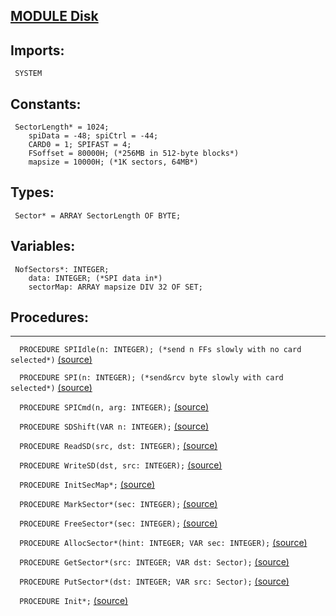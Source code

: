 
## [MODULE Disk](https://github.com/io-core/Kernel/blob/main/Disk.Mod)

  ## Imports:
` SYSTEM`

## Constants:
```
 SectorLength* = 1024;
    spiData = -48; spiCtrl = -44;
    CARD0 = 1; SPIFAST = 4;
    FSoffset = 80000H; (*256MB in 512-byte blocks*)
    mapsize = 10000H; (*1K sectors, 64MB*)

```
## Types:
```
 Sector* = ARRAY SectorLength OF BYTE;

```
## Variables:
```
 NofSectors*: INTEGER;
    data: INTEGER; (*SPI data in*)
    sectorMap: ARRAY mapsize DIV 32 OF SET;

```
## Procedures:
---

`  PROCEDURE SPIIdle(n: INTEGER); (*send n FFs slowly with no card selected*)` [(source)](https://github.com/io-core/Kernel/blob/main/Disk.Mod#L19)


`  PROCEDURE SPI(n: INTEGER); (*send&rcv byte slowly with card selected*)` [(source)](https://github.com/io-core/Kernel/blob/main/Disk.Mod#L27)


`  PROCEDURE SPICmd(n, arg: INTEGER);` [(source)](https://github.com/io-core/Kernel/blob/main/Disk.Mod#L33)


`  PROCEDURE SDShift(VAR n: INTEGER);` [(source)](https://github.com/io-core/Kernel/blob/main/Disk.Mod#L45)


`  PROCEDURE ReadSD(src, dst: INTEGER);` [(source)](https://github.com/io-core/Kernel/blob/main/Disk.Mod#L53)


`  PROCEDURE WriteSD(dst, src: INTEGER);` [(source)](https://github.com/io-core/Kernel/blob/main/Disk.Mod#L67)


`  PROCEDURE InitSecMap*;` [(source)](https://github.com/io-core/Kernel/blob/main/Disk.Mod#L81)


`  PROCEDURE MarkSector*(sec: INTEGER);` [(source)](https://github.com/io-core/Kernel/blob/main/Disk.Mod#L87)


`  PROCEDURE FreeSector*(sec: INTEGER);` [(source)](https://github.com/io-core/Kernel/blob/main/Disk.Mod#L92)


`  PROCEDURE AllocSector*(hint: INTEGER; VAR sec: INTEGER);` [(source)](https://github.com/io-core/Kernel/blob/main/Disk.Mod#L97)


`  PROCEDURE GetSector*(src: INTEGER; VAR dst: Sector);` [(source)](https://github.com/io-core/Kernel/blob/main/Disk.Mod#L107)


`  PROCEDURE PutSector*(dst: INTEGER; VAR src: Sector);` [(source)](https://github.com/io-core/Kernel/blob/main/Disk.Mod#L113)


`  PROCEDURE Init*;` [(source)](https://github.com/io-core/Kernel/blob/main/Disk.Mod#L119)

